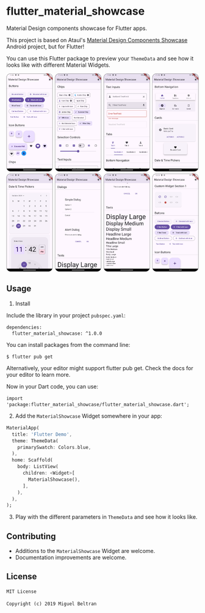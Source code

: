 # flutter_material_showcase

Material Design components showcase for Flutter apps.

This project is based on Ataul's [Material Design Components Showcase](https://github.com/ataulm/material-design-components-showcase) Android project, but for Flutter!

You can use this Flutter package to preview your `ThemeData` and see how it looks like with different Material Widgets.

![image](https://raw.githubusercontent.com/miquelbeltran/flutter_material_showcase/master/screenshot.png)

## Usage

1. Install

Include the library in your project `pubspec.yaml`:

```
dependencies:
  flutter_material_showcase: ^1.0.0
```

You can install packages from the command line:

```
$ flutter pub get
```

Alternatively, your editor might support flutter pub get. Check the docs for your editor to learn more.


Now in your Dart code, you can use:

```
import 'package:flutter_material_showcase/flutter_material_showcase.dart';
```

2. Add the `MaterialShowcase` Widget somewhere in your app:

```dart
MaterialApp(
  title: 'Flutter Demo',
  theme: ThemeData(
    primarySwatch: Colors.blue,
  ),
  home: Scaffold(
    body: ListView(
      children: <Widget>[
        MaterialShowcase(),
      ],
    ),
  ),
);
```

3. Play with the different parameters in `ThemeData` and see how it looks like.

## Contributing

- Additions to the `MaterialShowcase` Widget are welcome.
- Documentation improvements are welcome.

## License

```
MIT License

Copyright (c) 2019 Miguel Beltran
```



